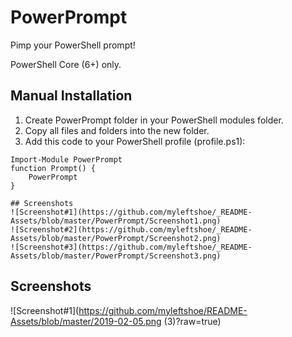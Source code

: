 # PowerPrompt

Pimp your PowerShell prompt!

PowerShell Core (6+) only.

## Manual Installation

1. Create PowerPrompt folder in your PowerShell modules folder.
2. Copy all files and folders into the new folder.
3. Add this code to your PowerShell profile (profile.ps1):

```
Import-Module PowerPrompt
function Prompt() {
    PowerPrompt
}

## Screenshots
![Screenshot#1](https://github.com/myleftshoe/_README-Assets/blob/master/PowerPrompt/Screenshot1.png)
![Screenshot#2](https://github.com/myleftshoe/_README-Assets/blob/master/PowerPrompt/Screenshot2.png)
![Screenshot#3](https://github.com/myleftshoe/_README-Assets/blob/master/PowerPrompt/Screenshot3.png)

```
## Screenshots
![Screenshot#1](https://github.com/myleftshoe/README-Assets/blob/master/2019-02-05.png (3)?raw=true)
